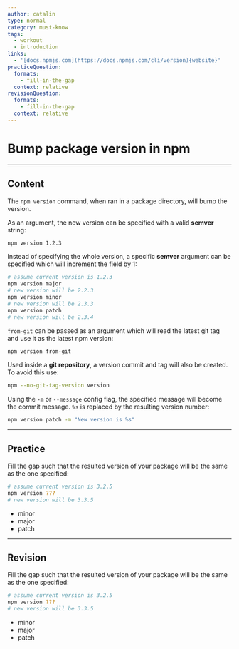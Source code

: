 ```yaml
---
author: catalin
type: normal
category: must-know
tags:
  - workout
  - introduction
links:
  - '[docs.npmjs.com](https://docs.npmjs.com/cli/version){website}'
practiceQuestion:
  formats:
    - fill-in-the-gap
  context: relative
revisionQuestion:
  formats:
    - fill-in-the-gap
  context: relative
---
```


# Bump package version in npm


---

## Content

The `npm version` command, when ran in a package directory, will bump the version.

As an argument, the new version can be specified with a valid **semver** string:

```bash
npm version 1.2.3
```

Instead of specifying the whole version, a specific **semver** argument can be specified which will increment the field by 1:

```bash
# assume current version is 1.2.3
npm version major
# new version will be 2.2.3
npm version minor
# new version will be 2.3.3
npm version patch
# new version will be 2.3.4

```

`from-git` can be passed as an argument which will read the latest git tag and use it as the latest npm version:

```bash
npm version from-git
```

Used inside a **git repository**, a version commit and tag will also be created. To avoid this use:

```bash
npm --no-git-tag-version version
```

Using the `-m` or `--message` config flag, the specified message will become the commit message. `%s` is replaced by the resulting version number:

```bash
npm version patch -m "New version is %s"
```


---

## Practice

Fill the gap such that the resulted version of your package will be the same as the one specified:

```bash
# assume current version is 3.2.5
npm version ???
# new version will be 3.3.5
```

- minor
- major
- patch


---

## Revision

Fill the gap such that the resulted version of your package will be the same as the one specified:

```bash
# assume current version is 3.2.5
npm version ???
# new version will be 3.3.5
```

- minor
- major
- patch
